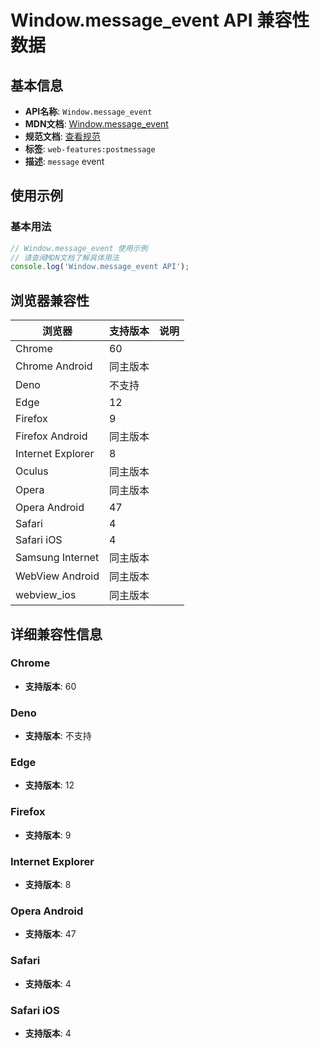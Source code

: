 # Window.message_event API 兼容性数据

## 基本信息

- **API名称**: `Window.message_event`
- **MDN文档**: [Window.message_event](https://developer.mozilla.org/docs/Web/API/Window/message_event)
- **规范文档**: [查看规范](https://html.spec.whatwg.org/multipage/indices.html#event-message,https://html.spec.whatwg.org/multipage/webappapis.html#handler-window-onmessage)
- **标签**: `web-features:postmessage`
- **描述**: `message` event

## 使用示例

### 基本用法

```javascript
// Window.message_event 使用示例
// 请查阅MDN文档了解具体用法
console.log('Window.message_event API');
```

## 浏览器兼容性

| 浏览器 | 支持版本 | 说明 |
|--------|----------|------|
| Chrome | 60 |  |
| Chrome Android | 同主版本 |  |
| Deno | 不支持 |  |
| Edge | 12 |  |
| Firefox | 9 |  |
| Firefox Android | 同主版本 |  |
| Internet Explorer | 8 |  |
| Oculus | 同主版本 |  |
| Opera | 同主版本 |  |
| Opera Android | 47 |  |
| Safari | 4 |  |
| Safari iOS | 4 |  |
| Samsung Internet | 同主版本 |  |
| WebView Android | 同主版本 |  |
| webview_ios | 同主版本 |  |

## 详细兼容性信息

### Chrome

- **支持版本**: 60

### Deno

- **支持版本**: 不支持

### Edge

- **支持版本**: 12

### Firefox

- **支持版本**: 9

### Internet Explorer

- **支持版本**: 8

### Opera Android

- **支持版本**: 47

### Safari

- **支持版本**: 4

### Safari iOS

- **支持版本**: 4

